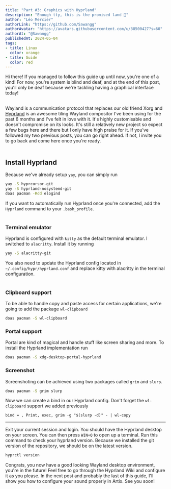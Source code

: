 ```yaml
---
title: "Part #3: Graphics with Hyprland"
description: "Enough tty, this is the promised land 🙏"
author: "Léo Mercier"
authorLink: "https://github.com/Sawangg"
authorAvatar: "https://avatars.githubusercontent.com/u/38500427?s=60"
authorAt: "@Sawangg"
publishedAt: 2024-05-04
tags: 
- title: Linux
  color: orange
- title: Guide
  color: red
---
```


Hi there! If you managed to follow this guide up until now, you're one of a kind! For now, you're system is blind and deaf, and at the end of this post, you'll only be deaf because we're tackling having a graphical interface today!  
<br />

Wayland is a communication protocol that replaces our old friend Xorg and [Hyprland](https://wiki.hyprland.org/) is an awesome tiling Wayland compositor I've been using for the past 6 months and I've felt in love with it. It's highly customisable and doesn't compromise on its looks. It's still a relatively new project so expect a few bugs here and there but I only have high praise for it. If you've followed my two previous posts, you can go right ahead. If not, I invite you to go back and come here once you're ready.  
<br />

## Install Hyprland

Because we've already setup `yay`, you can simply run

```sh
yay -S hyprcursor-git
yay -S hyprland-nosystemd-git
doas pacman -Rdd elogind
```
If you want to automatically run Hyprland once you're connected, add the `Hyprland` command to your `.bash_profile`.  
<br />

### Terminal emulator

Hyprland is configured with `kitty` as the default terminal emulator. I switched to `alacritty`. Install it by running

```sh
yay -S alacritty-git
```
You also need to update the Hyprland config located in `~/.config/hypr/hyprland.conf` and replace kitty with alacritty in the terminal configuration.  
<br />

### Clipboard support

To be able to handle copy and paste access for certain applications, we're going to add the package `wl-clipboard`

```sh
doas pacman -S wl-clipboard
```
### Portal support

Portal are kind of magical and handle stuff like screen sharing and more. To install the Hyprland implementation run

```sh
doas pacman -S xdg-desktop-portal-hyprland
```
### Screenshot

Screenshoting can be achieved using two packages called `grim` and `slurp`.

```sh
doas pacman -S grim slurp
```
Now we can create a bind in our Hyprland config. Don't forget the `wl-clipboard` support we added previously

```
bind = , Print, exec, grim -g "$(slurp -d)" - | wl-copy
```
***

Exit your current session and login. You should have the Hyprland desktop on your screen. You can then press `WIN+Q` to open up a terminal.
Run this command to check your hyprland version. Because we installed the git version of the repository, we should be on the latest version.

```sh
hyprctl version
```
Congrats, you now have a good looking Wayland desktop environment, you're in the future! Feel free to go through the Hyprland Wiki and configure it as you please. In the next post and probably the last of this guide, I'll show you how to configure your sound properly in Artix. See you soon!

